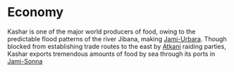 # Economy

Kashar is one of the major world producers of food, owing to the predictable flood patterns of the river Jibana, making [Jami-Urbara](/places/kashar/geography#jami-urbara). Though blocked from establishing trade routes to the east by [Atkani](places/ordo_atkan) raiding parties, Kashar exports tremendous amounts of food by sea through its ports in [Jami-Sonna](/places/kashar/geography#jami-sonna)